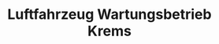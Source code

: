 ---
title: "Luftfahrzeug Wartungsbetrieb Krems"
url: /gneixendorf/luftfahrzeug-wartungsbetrieb-krems/
shop: Allgemein
---